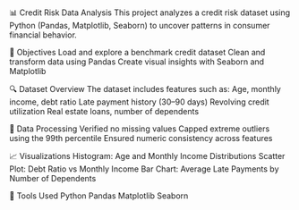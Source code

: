 📊 Credit Risk Data Analysis
This project analyzes a credit risk dataset using Python (Pandas, Matplotlib, Seaborn) to uncover patterns in consumer financial behavior.

📝 Objectives
Load and explore a benchmark credit dataset
Clean and transform data using Pandas
Create visual insights with Seaborn and Matplotlib

🔍 Dataset Overview
The dataset includes features such as:
Age, monthly income, debt ratio
Late payment history (30–90 days)
Revolving credit utilization
Real estate loans, number of dependents

🧹 Data Processing
Verified no missing values
Capped extreme outliers using the 99th percentile
Ensured numeric consistency across features

📈 Visualizations
Histogram: Age and Monthly Income Distributions
Scatter Plot: Debt Ratio vs Monthly Income
Bar Chart: Average Late Payments by Number of Dependents

🚀 Tools Used
Python
Pandas
Matplotlib
Seaborn
